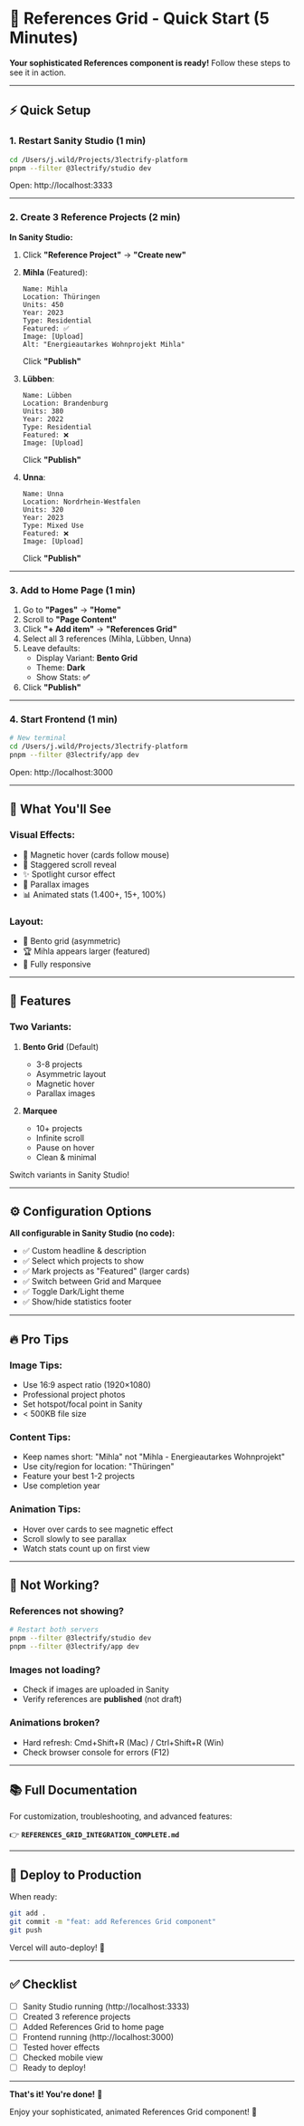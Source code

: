 # 🚀 References Grid - Quick Start (5 Minutes)

**Your sophisticated References component is ready!** Follow these steps to see it in action.

---

## ⚡ Quick Setup

### **1. Restart Sanity Studio** (1 min)

```bash
cd /Users/j.wild/Projects/3lectrify-platform
pnpm --filter @3lectrify/studio dev
```

Open: http://localhost:3333

---

### **2. Create 3 Reference Projects** (2 min)

**In Sanity Studio:**

1. Click **"Reference Project"** → **"Create new"**

2. **Mihla** (Featured):
   ```
   Name: Mihla
   Location: Thüringen
   Units: 450
   Year: 2023
   Type: Residential
   Featured: ✅
   Image: [Upload]
   Alt: "Energieautarkes Wohnprojekt Mihla"
   ```
   Click **"Publish"**

3. **Lübben**:
   ```
   Name: Lübben
   Location: Brandenburg
   Units: 380
   Year: 2022
   Type: Residential
   Featured: ❌
   Image: [Upload]
   ```
   Click **"Publish"**

4. **Unna**:
   ```
   Name: Unna
   Location: Nordrhein-Westfalen
   Units: 320
   Year: 2023
   Type: Mixed Use
   Featured: ❌
   Image: [Upload]
   ```
   Click **"Publish"**

---

### **3. Add to Home Page** (1 min)

1. Go to **"Pages"** → **"Home"**
2. Scroll to **"Page Content"**
3. Click **"+ Add item"** → **"References Grid"**
4. Select all 3 references (Mihla, Lübben, Unna)
5. Leave defaults:
   - Display Variant: **Bento Grid**
   - Theme: **Dark**
   - Show Stats: **✅**
6. Click **"Publish"**

---

### **4. Start Frontend** (1 min)

```bash
# New terminal
cd /Users/j.wild/Projects/3lectrify-platform
pnpm --filter @3lectrify/app dev
```

Open: http://localhost:3000

---

## 🎯 What You'll See

### **Visual Effects:**
- 🧲 Magnetic hover (cards follow mouse)
- 📜 Staggered scroll reveal
- ✨ Spotlight cursor effect
- 🌊 Parallax images
- 📊 Animated stats (1.400+, 15+, 100%)

### **Layout:**
- 📐 Bento grid (asymmetric)
- 🏆 Mihla appears larger (featured)
- 📱 Fully responsive

---

## 🎨 Features

### **Two Variants:**

1. **Bento Grid** (Default)
   - 3-8 projects
   - Asymmetric layout
   - Magnetic hover
   - Parallax images
   
2. **Marquee**
   - 10+ projects
   - Infinite scroll
   - Pause on hover
   - Clean & minimal

Switch variants in Sanity Studio!

---

## ⚙️ Configuration Options

**All configurable in Sanity Studio (no code):**

- ✅ Custom headline & description
- ✅ Select which projects to show
- ✅ Mark projects as "Featured" (larger cards)
- ✅ Switch between Grid and Marquee
- ✅ Toggle Dark/Light theme
- ✅ Show/hide statistics footer

---

## 🔥 Pro Tips

### **Image Tips:**
- Use 16:9 aspect ratio (1920×1080)
- Professional project photos
- Set hotspot/focal point in Sanity
- < 500KB file size

### **Content Tips:**
- Keep names short: "Mihla" not "Mihla - Energieautarkes Wohnprojekt"
- Use city/region for location: "Thüringen"
- Feature your best 1-2 projects
- Use completion year

### **Animation Tips:**
- Hover over cards to see magnetic effect
- Scroll slowly to see parallax
- Watch stats count up on first view

---

## 🐛 Not Working?

### **References not showing?**
```bash
# Restart both servers
pnpm --filter @3lectrify/studio dev
pnpm --filter @3lectrify/app dev
```

### **Images not loading?**
- Check if images are uploaded in Sanity
- Verify references are **published** (not draft)

### **Animations broken?**
- Hard refresh: Cmd+Shift+R (Mac) / Ctrl+Shift+R (Win)
- Check browser console for errors (F12)

---

## 📚 Full Documentation

For customization, troubleshooting, and advanced features:

👉 **`REFERENCES_GRID_INTEGRATION_COMPLETE.md`**

---

## 🚀 Deploy to Production

When ready:

```bash
git add .
git commit -m "feat: add References Grid component"
git push
```

Vercel will auto-deploy! 🎉

---

## ✅ Checklist

- [ ] Sanity Studio running (http://localhost:3333)
- [ ] Created 3 reference projects
- [ ] Added References Grid to home page
- [ ] Frontend running (http://localhost:3000)
- [ ] Tested hover effects
- [ ] Checked mobile view
- [ ] Ready to deploy!

---

**That's it! You're done!** 🎉

Enjoy your sophisticated, animated References Grid component! 🚀

